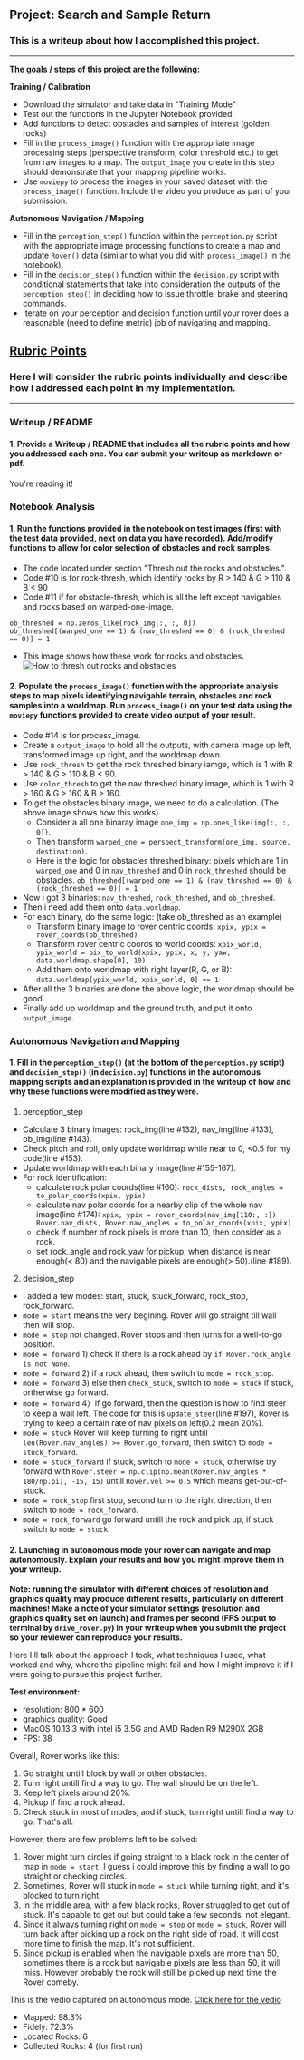 ## Project: Search and Sample Return
### This is a writeup about how I accomplished this project.

---


**The goals / steps of this project are the following:**  

**Training / Calibration**  

* Download the simulator and take data in "Training Mode"
* Test out the functions in the Jupyter Notebook provided
* Add functions to detect obstacles and samples of interest (golden rocks)
* Fill in the `process_image()` function with the appropriate image processing steps (perspective transform, color threshold etc.) to get from raw images to a map.  The `output_image` you create in this step should demonstrate that your mapping pipeline works.
* Use `moviepy` to process the images in your saved dataset with the `process_image()` function.  Include the video you produce as part of your submission.

**Autonomous Navigation / Mapping**

* Fill in the `perception_step()` function within the `perception.py` script with the appropriate image processing functions to create a map and update `Rover()` data (similar to what you did with `process_image()` in the notebook). 
* Fill in the `decision_step()` function within the `decision.py` script with conditional statements that take into consideration the outputs of the `perception_step()` in deciding how to issue throttle, brake and steering commands. 
* Iterate on your perception and decision function until your rover does a reasonable (need to define metric) job of navigating and mapping.  

[//]: # (Image References)

[rock_ob]: ./misc/rock_ob.png

## [Rubric Points](https://review.udacity.com/#!/rubrics/916/view)
### Here I will consider the rubric points individually and describe how I addressed each point in my implementation.  

---
### Writeup / README

#### 1. Provide a Writeup / README that includes all the rubric points and how you addressed each one.  You can submit your writeup as markdown or pdf.  

You're reading it!

### Notebook Analysis
#### 1. Run the functions provided in the notebook on test images (first with the test data provided, next on data you have recorded). Add/modify functions to allow for color selection of obstacles and rock samples.
* The code located under section "Thresh out the rocks and obstacles.".
* Code #10 is for rock-thresh, which identify rocks by R > 140 & G > 110 & B < 90
* Code #11 if for obstacle-thresh, which is all the left except navigables and rocks based on warped-one-image.
```
ob_threshed = np.zeros_like(rock_img[:, :, 0])
ob_threshed[(warped_one == 1) & (nav_threshed == 0) & (rock_threshed == 0)] = 1
```
* This image shows how these work for rocks and obstacles.
![How to thresh out rocks and obstacles][rock_ob]


#### 2. Populate the `process_image()` function with the appropriate analysis steps to map pixels identifying navigable terrain, obstacles and rock samples into a worldmap.  Run `process_image()` on your test data using the `moviepy` functions provided to create video output of your result. 
* Code #14 is for process_image.
* Create a `output_image` to hold all the outputs, with camera image up left, transformed image up right, and the worldmap down.
* Use `rock_thresh` to get the rock threshed binary iamge, which is 1 with R > 140 & G > 110 & B < 90.
* Use `color_thresh` to get the nav threshed binary image, which is 1 with R > 160 & G > 160 & B > 160.
* To get the obstacles binary image, we need to do a calculation. (The above image shows how this works)
  + Consider a all one binaray image `one_img = np.ones_like(img[:, :, 0])`.
  + Then transform `warped_one = perspect_transform(one_img, source, destination)`.
  + Here is the logic for obstacles threshed binary: pixels which are 1 in `warped_one` and 0 in `nav_threshed` and 0 in `rock_threshed` should be obstacles. `ob_threshed[(warped_one == 1) & (nav_threshed == 0) & (rock_threshed == 0)] = 1`
* Now i got 3 binaries: `nav_threshed`, `rock_threshed`, and `ob_threshed`.
* Then i need add them onto `data.worldmap`.
* For each binary, do the same logic: (take ob_threshed as an example)
  + Transform binary image to rover centric coords: `xpix, ypix = rover_coords(ob_threshed)`
  + Transform rover centric coords to world coords: `xpix_world, ypix_world = pix_to_world(xpix, ypix, x, y, yaw, data.worldmap.shape[0], 10)`
  + Add them onto worldmap with right layer(R, G, or B): `data.worldmap[ypix_world, xpix_world, 0] += 1`
* After all the 3 binaries are done the above logic, the worldmap should be good.
* Finally add up worldmap and the ground truth, and put it onto `output_image`.


### Autonomous Navigation and Mapping

#### 1. Fill in the `perception_step()` (at the bottom of the `perception.py` script) and `decision_step()` (in `decision.py`) functions in the autonomous mapping scripts and an explanation is provided in the writeup of how and why these functions were modified as they were.

1. perception_step
* Calculate 3 binary images: rock_img(line #132), nav_img(line #133), ob_img(line #143).
* Check pitch and roll, only update worldmap while near to 0, <0.5 for my code(line #153).
* Update worldmap with each binary image(line #155-167).
* For rock identification:
  + calculate rock polar coords(line #160): `rock_dists, rock_angles = to_polar_coords(xpix, ypix)`
  + calculate nav polar coords for a nearby clip of the whole nav image(line #174): `xpix, ypix = rover_coords(nav_img[110:, :])
	Rover.nav_dists, Rover.nav_angles = to_polar_coords(xpix, ypix)
`
  + check if number of rock pixels is more than 10, then consider as a rock.
  + set rock_angle and rock_yaw for pickup, when distance is near enough(< 80) and the navigable pixels are enough(> 50).(line #189).

2. decision_step
* I added a few modes: start, stuck, stuck_forward, rock_stop, rock_forward.
* `mode = start` means the very begining. Rover will go straight till wall then will stop.
* `mode = stop` not changed. Rover stops and then turns for a well-to-go position.
* `mode = forward` 1) check if there is a rock ahead by `if Rover.rock_angle is not None`.
* `mode = forward` 2) if a rock ahead, then switch to `mode = rock_stop`.
* `mode = forward` 3) else then `check_stuck`, switch to `mode = stuck` if stuck, ortherwise go forward.
* `mode = forward` 4）if go forward, then the question is how to find steer to keep a wall left. The code for this is `update_steer`(line #197), Rover is trying to keep a certain rate of nav pixels on left(0.2 mean 20%).
* `mode = stuck` Rover will keep turning to right untill `len(Rover.nav_angles) >= Rover.go_forward`, then switch to `mode = stuck_forward`.
* `mode = stuck_forward` if stuck, switch to `mode = stuck`, otherwise try forward with `Rover.steer = np.clip(np.mean(Rover.nav_angles * 180/np.pi), -15, 15)` untill `Rover.vel >= 0.5` which means get-out-of-stuck.
* `mode = rock_stop` first stop, second turn to the right direction, then switch to `mode = rock_forward`.
* `mode = rock_forward` go forward untill the rock and pick up, if stuck switch to `mode = stuck`.


#### 2. Launching in autonomous mode your rover can navigate and map autonomously.  Explain your results and how you might improve them in your writeup.  

**Note: running the simulator with different choices of resolution and graphics quality may produce different results, particularly on different machines!  Make a note of your simulator settings (resolution and graphics quality set on launch) and frames per second (FPS output to terminal by `drive_rover.py`) in your writeup when you submit the project so your reviewer can reproduce your results.**

Here I'll talk about the approach I took, what techniques I used, what worked and why, where the pipeline might fail and how I might improve it if I were going to pursue this project further.  

**Test environment:**
* resolution: 800 * 600
* graphics quality: Good
* MacOS 10.13.3 with intel i5 3.5G and AMD Raden R9 M290X 2GB
* FPS: 38

Overall, Rover works like this:
1. Go straight untill block by wall or other obstacles.
2. Turn right untill find a way to go. The wall should be on the left.
3. Keep left pixels around 20%.
4. Pickup if find a rock ahead.
5. Check stuck in most of modes, and if stuck, turn right untill find a way to go.
That's all.

However, there are few problems left to be solved:
1. Rover might turn circles if going straight to a black rock in the center of map in `mode = start`. I guess i could improve this by finding a wall to go straight or checking circles.
2. Sometimes, Rover will stuck in `mode = stuck` while turning right, and it's blocked to turn right.
3. In the middle area, with a few black rocks, Rover struggled to get out of stuck. It's capable to get out but could take a few seconds, not elegant.
4. Since it always turning right on `mode = stop` or `mode = stuck`, Rover will turn back after picking up a rock on the right side of road. It will cost more time to finish the map. It's not sufficient.
5. Since pickup is enabled when the navigable pixels are more than 50, sometimes there is a rock but navigable pixels are less than 50, it will miss. However probably the rock will still be picked up next time the Rover comeby.

This is the vedio captured on autonomous mode.
[Click here for the vedio](https://youtu.be/3Hxw661YDww)
* Mapped: 98.3%
* Fidely: 72.3%
* Located Rocks: 6
* Collected Rocks: 4 (for first run)

